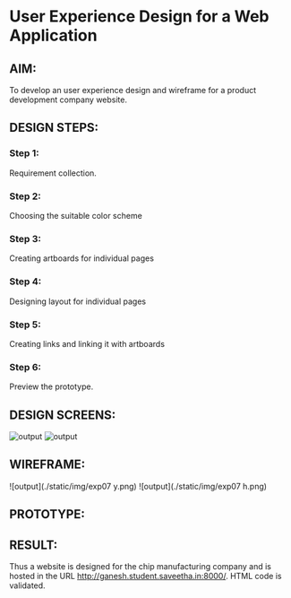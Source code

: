# User Experience Design for a Web Application
## AIM:
To develop an user experience design and wireframe for a product development company website.

## DESIGN STEPS:
### Step 1: 
Requirement collection.
### Step 2:
Choosing the suitable color scheme
### Step 3:
Creating artboards for individual pages
### Step 4:
Designing layout for individual pages
### Step 5:
Creating links and linking it with artboards
### Step 6:
Preview the prototype.

## DESIGN SCREENS:
![output](./static/img/exp07.png)
![output](./static/img/expo7.png)
## WIREFRAME:
![output](./static/img/exp07 y.png)
![output](./static/img/exp07 h.png)
## PROTOTYPE:


## RESULT:
Thus a website is designed for the chip manufacturing company and is hosted in the URL http://ganesh.student.saveetha.in:8000/. HTML code is validated.